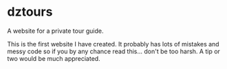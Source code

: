 # dztours
A website for a private tour guide.

This is the first website I have created. It probably has lots of mistakes and messy code so if you by any chance read this... don't be too harsh. A tip or two would be much appreciated. 
